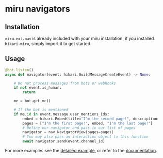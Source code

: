 # miru navigators

## Installation

`miru.ext.nav` is already included with your miru installation, if you installed `hikari-miru`, simply import it to get started.

## Usage

```py
@bot.listen()
async def navigator(event: hikari.GuildMessageCreateEvent) -> None:

    # Do not process messages from bots or webhooks
    if not event.is_human:
        return

    me = bot.get_me()

    # If the bot is mentioned
    if me.id in event.message.user_mentions_ids:
        embed = hikari.Embed(title="I'm the second page!", description="Also an embed!")
        pages = ["I'm the first page!", embed, "I'm the last page!"]
        # Define our navigator and pass in our list of pages
        navigator = nav.NavigatorView(pages=pages)
        # You may also pass an interaction object to this function
        await navigator.send(event.channel_id)
```

For more examples see the [detailed example](https://github.com/HyperGH/hikari-miru/tree/main/examples/navigator.py), or refer to the [documentation](https://hikari-miru.readthedocs.io/en/latest/guides/navigators.html).
